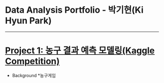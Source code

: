 # Data Analysis Portfolio - 박기현(Ki Hyun Park) 
***
# [Project 1: 농구 결과 예측 모델링(Kaggle Competition)](https://github.com/Ki-Hyun-Park/Kaggle_Competition)

- Background
 *농구게임
